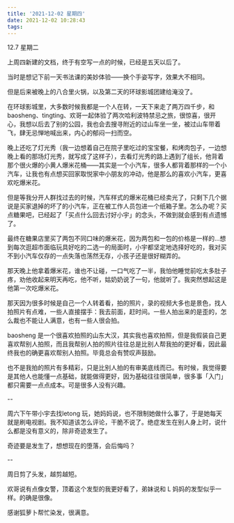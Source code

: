 ```yaml
---
title: '2021-12-02 星期四'
date: 2021-12-02 10:28:43
tags:
---
```


12.7 星期二

上周四新建的文档，终于有空写一点的时候，已经是五天以后了。

当时是想记下前一天书法课的美妙体验——换个手姿写字，效果大不相同。

但是后来被晚上的八合里火锅，以及第二天的环球影城团建给淹没了。

在环球影城里，大多数时候我都是一个人在转，一天下来走了两万四千步，和baosheng、tingting、欢哥一起体验了两次哈利波特禁忌之旅，很惊喜，很开心，我想以后去了别的公园，我也会去搜寻附近的过山车坐一坐，被过山车带着飞，肆无忌惮地喊出来，内心的郁闷一扫而空。

晚上还吃了灯光秀（我一边想着自己在院子里吃过的宝宝餐，和烤肉包子，一边想晚上看的那场灯光秀，就写成了这样子），去看灯光秀的路上遇到了组长，他背着那个很火爆的小黄人爆米花桶——其实是一个小汽车，很多人都背着那样的一个小汽车，让我也有点想买回家取悦家中小朋友的冲动，他是那么的喜欢小汽车，更喜欢吃爆米花。

但是等我分开人群找过去的时候，汽车样式的爆米花桶已经卖光了，只剩下几个据说是买家退掉的坏了的小汽车，正在被工作人员包进一个纸箱子里。怎么办呢？买点糖果吧，已经起了「买点什么回去讨好小宇」的念头，不做到就会感到有点遗憾了。

最终在糖果店里买了两包不同口味的爆米花，因为两包和一包的价格是一样的...想到每次逛超市面临玩具好吃的二选一的局面时，小宇都坚定地选择好吃的，我对买不到小汽车仅存的一点失落也荡然无存，小孩子还是很好糊弄的。

那天晚上他拿着爆米花，谁也不让碰，一口气吃了一半，我怕他睡觉前吃太多肚子疼，劝他收起来明天再吃，他不听，姑奶奶说了一句，他就听了。我突然想起这是他第一次吃爆米花。

那天因为很多时候是自己一个人转着看，拍的照片，录的视频大多也是景色，找人拍照片有点难，一些人直接摆手：我去前面，赶时间。一些人拍出来的是歪的，怎么裁也不能让人满意，也有一些人很会拍。

baosheng 是一个很喜欢拍照的山东大汉，其实我也喜欢拍照，但是我假装自己更喜欢帮别人拍照，而且我帮别人拍的照片往往总是比别人帮我拍的更好看，因此最终我也的确更喜欢帮别人拍照。毕竟总会有赞叹声鼓励。

也不是我拍的照片有多精彩，只是比别人拍的有审美底线而已。有时候，我觉得要是其他人也能懂一点基础，就能做得更好，因为基础往往很简单，很多事「入门」都只需要一点点成本。可是很多人没有兴趣。

--

周六下午带小宇去找letong 玩，她妈妈说，也不限制她做什么事了，于是她每天就是刷电视剧。我不知道该怎么评论，干脆不说了。绝症发生在别人身上时，说什么都是没有意义的，除非奇迹发生了。

奇迹要是发生了，想想现在的堕落，会后悔吗？

--

周日剪了头发，越剪越短。

欢哥说有点像女警，顶着这个发型的我更好看了，弟妹说和 L 妈妈的发型似乎一样。的确是很像。

感谢狐萝卜帮忙染发，很满意。



